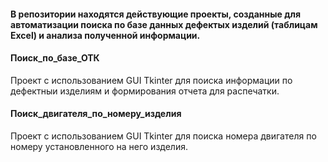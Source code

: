 #### В репозитории находятся действующие проекты, созданные для автоматизации поиска по базе данных дефектых изделий (таблицам Excel) и анализа полученной информации.

#### Поиск_по_базе_ОТК
Проект с использованием GUI Tkinter для поиска информации по дефектныи изделиям и формирования отчета для распечатки.

#### Поиск_двигателя_по_номеру_изделия
Проект с использованием GUI Tkinter для поиска номера двигателя по номеру установленного на него изделия.
